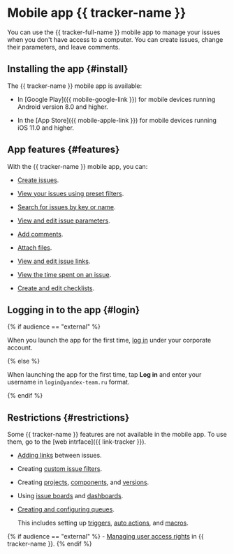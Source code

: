 # Mobile app {{ tracker-name }}

You can use the {{ tracker-full-name }} mobile app to manage your issues when you don't have access to a computer. You can create issues, change their parameters, and leave comments.

## Installing the app {#install}

The {{ tracker-name }} mobile app is available:

* In [Google Play]({{ mobile-google-link }}) for mobile devices running Android version 8.0 and higher.

* In the [App Store]({{ mobile-apple-link }}) for mobile devices running iOS 11.0 and higher.

## App features {#features}

With the {{ tracker-name }} mobile app, you can:

* [Create issues](user/create-ticket.md#create-task).

* [View your issues using preset filters](user/default-filters.md#sys_filters).

* [Search for issues by key or name](user/search-task.md).

* [View and edit issue parameters](user/edit-ticket.md).

* [Add comments](user/comments.md).

* [Attach files](user/attach-file.md).

* [View and edit issue links](user/ticket-links.md).

* [View the time spent on an issue](user/time-spent.md).

* [Create and edit checklists](user/checklist.md).

## Logging in to the app {#login}

{% if audience == "external" %}

When you launch the app for the first time, [log in](user/login.md) under your corporate account.

{% else %}

When launching the app for the first time, tap **Log in** and enter your username in `login@yandex-team.ru` format.

{% endif %}

## Restrictions {#restrictions}

 Some {{ tracker-name }} features are not available in the mobile app. To use them, go to the [web intrface]({{ link-tracker }}).

* [Adding links](user/ticket-links.md) between issues.

* Creating [custom issue filters](user/create-filter.md).

* Creating [projects](manager/projects.md), [components](manager/components.md), and [versions](manager/versions.md).

* Using [issue boards](manager/agile.md) and [dashboards](user/dashboard.md).

* [Creating and configuring queues](manager/create-queue.md).

  This includes setting up [triggers](user/trigger.md), [auto actions](user/autoactions.md), and [macros](manager/create-macroses.md).

{% if audience == "external" %} - [Managing user access rights](access.md) in {{ tracker-name }}. {% endif %}

